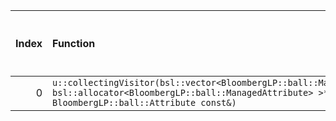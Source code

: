 |   Index | Function                                                                                                                                                             |   Difference in number of lines |   Function size difference in bytes | Disassembly                                                |   Number of lines in `assume` build |   Number of bytes in `assume` build |   Number of lines in `none` build |   Number of bytes in `none` build |
|--------:|:---------------------------------------------------------------------------------------------------------------------------------------------------------------------|--------------------------------:|------------------------------------:|:-----------------------------------------------------------|------------------------------------:|------------------------------------:|----------------------------------:|----------------------------------:|
|       0 | `u::collectingVisitor(bsl::vector<BloombergLP::ball::ManagedAttribute, bsl::allocator<BloombergLP::ball::ManagedAttribute> >*, BloombergLP::ball::Attribute const&)` |                             -33 |                                -128 | [Assumed](0.assume.s), [Ignored](0.none.s), [Diff](0.diff) |                                 288 |                             4216736 |                               416 |                           4216736 |